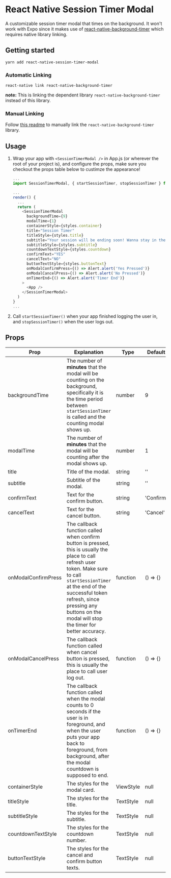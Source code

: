 # React Native Session Timer Modal

A customizable session timer modal that times on the background. It won't work with Expo since it makes use of [react-native-background-timer](https://github.com/ocetnik/react-native-background-timer) which requires native library linking.

## Getting started

`yarn add react-native-session-timer-modal`

### Automatic Linking

`react-native link react-native-background-timer`

**note:** This is linking the dependent library `react-native-background-timer` instead of this library.

### Manual Linking

Follow [this readme](https://github.com/ocetnik/react-native-background-timer/blob/master/README.md) to manually link the `react-native-background-timer` library.

## Usage

1. Wrap your app with `<SessionTimerModal />` in App.js (or wherever the root of your project is), and configure the props, make sure you checkout the props table below to custimze the appearance!

   ```javascript
   ...
   import SessionTimerModal, { startSessionTimer, stopSessionTimer } from 'react-native-session-timer-modal';

   ...
   render() {
     ...
     return (
       <SessionTimerModal
         backgroundTime={9}
         modalTime={1}
         containerStyle={styles.container}
         title="Session Timer"
         titleStyle={styles.title}
         subtitle="Your session will be ending soon! Wanna stay in the app?"
         subtitleStyle={styles.subtitle}
         countdownTextStyle={styles.countdown}
         confirmText="YES"
         cancelText="NO"
         buttonTextStyle={styles.buttonText}
         onModalConfirmPress={() => Alert.alert('Yes Pressed')}
         onModalCancelPress={() => Alert.alert('No Pressed')}
         onTimerEnd={() => Alert.alert('Timer End')}
       >
         <App />
       </SessionTimerModal>
     )
   }
   ...
   ```

2. Call `startSessionTimer()` when your app finished logging the user in, and `stopSessionTimer()` when the user logs out.

## Props

| Prop                | Explanation                                                                                                                                                                                                                                                                           | Type      | Default   |
| ------------------- | ------------------------------------------------------------------------------------------------------------------------------------------------------------------------------------------------------------------------------------------------------------------------------------- | --------- | --------- |
| backgroundTime      | The number of **minutes** that the modal will be counting on the background, specifically it is the time period between `startSessionTimer` is called and the counting modal shows up.                                                                                                | number    | 9         |
| modalTime           | The number of **minutes** that the modal will be counting after the modal shows up.                                                                                                                                                                                                   | number    | 1         |
| title               | Title of the modal.                                                                                                                                                                                                                                                                   | string    | ''        |
| subtitle            | Subtitle of the modal.                                                                                                                                                                                                                                                                | string    | ''        |
| confirmText         | Text for the confirm button.                                                                                                                                                                                                                                                          | string    | 'Confirm' |
| cancelText          | Text for the cancel button.                                                                                                                                                                                                                                                           | string    | 'Cancel'  |
| onModalConfirmPress | The callback function called when confirm button is pressed, this is usually the place to call refresh user token. Make sure to call `startSessionTimer` at the end of the successful token refresh, since pressing any buttons on the modal will stop the timer for better accuracy. | function  | () => {}  |
| onModalCancelPress  | The callback function called when cancel button is pressed, this is usually the place to call user log out.                                                                                                                                                                           | function  | () => {}  |
| onTimerEnd          | The callback function called when the modal counts to 0 seconds if the user is in foreground, and when the user puts your app back to foreground, from background, after the modal countdown is supposed to end.                                                                      | function  | () => {}  |
| containerStyle      | The styles for the modal card.                                                                                                                                                                                                                                                        | ViewStyle | null      |
| titleStyle          | The styles for the title.                                                                                                                                                                                                                                                             | TextStyle | null      |
| subtitleStyle       | The styles for the subtitle.                                                                                                                                                                                                                                                          | TextStyle | null      |
| countdownTextStyle  | The styles for the countdown number.                                                                                                                                                                                                                                                  | TextStyle | null      |
| buttonTextStyle     | The styles for the cancel and confirm button texts.                                                                                                                                                                                                                                   | TextStyle | null      |
